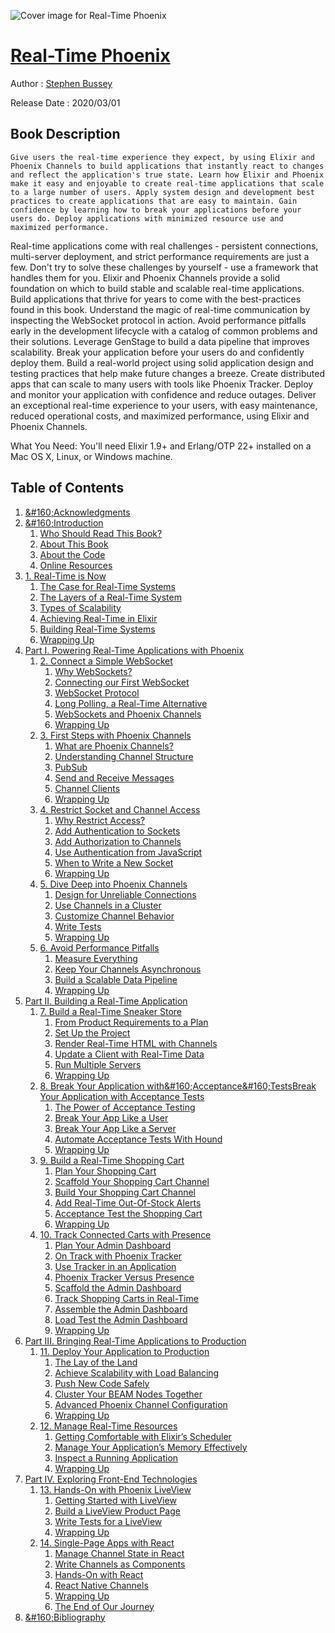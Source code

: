 ![Cover image for Real-Time Phoenix](https://imgdetail.ebookreading.net/cover/cover/20200920/EB9781680507744.jpg)

[Real-Time Phoenix](https://ebookreading.net/view/book/Real-Time+Phoenix-EB9781680507744_1.html "Real-Time Phoenix")
====================================================================================================================

Author : [Stephen Bussey](https://ebookreading.net/search/author/Stephen+Bussey)

Release Date : 2020/03/01

Book Description
-----------------


    
    Give users the real-time experience they expect, by using Elixir and Phoenix Channels to build applications that instantly react to changes and reflect the application's true state. Learn how Elixir and Phoenix make it easy and enjoyable to create real-time applications that scale to a large number of users. Apply system design and development best practices to create applications that are easy to maintain. Gain confidence by learning how to break your applications before your users do. Deploy applications with minimized resource use and maximized performance.
Real-time applications come with real challenges - persistent connections, multi-server deployment, and strict performance requirements are just a few. Don't try to solve these challenges by yourself - use a framework that handles them for you. Elixir and Phoenix Channels provide a solid foundation on which to build stable and scalable real-time applications. Build applications that thrive for years to come with the best-practices found in this book.
Understand the magic of real-time communication by inspecting the WebSocket protocol in action. Avoid performance pitfalls early in the development lifecycle with a catalog of common problems and their solutions. Leverage GenStage to build a data pipeline that improves scalability. Break your application before your users do and confidently deploy them. Build a real-world project using solid application design and testing practices that help make future changes a breeze. Create distributed apps that can scale to many users with tools like Phoenix Tracker. Deploy and monitor your application with confidence and reduce outages.
Deliver an exceptional real-time experience to your users, with easy maintenance, reduced operational costs, and maximized performance, using Elixir and Phoenix Channels.

What You Need:
You'll need Elixir 1.9+ and Erlang/OTP 22+ installed on a Mac OS X, Linux, or Windows machine.

  

Table of Contents
-----------------

1. [&amp;#160;Acknowledgments](https://ebookreading.net/view/book/Real-Time+Phoenix-EB9781680507744_6.html#ch.acknowledgements)
1. [&amp;#160;Introduction](https://ebookreading.net/view/book/Real-Time+Phoenix-EB9781680507744_7.html#chp.preface)
    1. [Who Should Read This Book?](https://ebookreading.net/view/book/Real-Time+Phoenix-EB9781680507744_8.html#d24e183)
    1. [About This Book](https://ebookreading.net/view/book/Real-Time+Phoenix-EB9781680507744_9.html#d24e192)
    1. [About the Code](https://ebookreading.net/view/book/Real-Time+Phoenix-EB9781680507744_10.html#d24e205)
    1. [Online Resources](https://ebookreading.net/view/book/Real-Time+Phoenix-EB9781680507744_11.html#online-resources)
1. [1. Real-Time is Now](https://ebookreading.net/view/book/Real-Time+Phoenix-EB9781680507744_12.html#d24e308)
    1. [The Case for Real-Time Systems](https://ebookreading.net/view/book/Real-Time+Phoenix-EB9781680507744_13.html#d24e334)
    1. [The Layers of a Real-Time System](https://ebookreading.net/view/book/Real-Time+Phoenix-EB9781680507744_14.html#d24e378)
    1. [Types of Scalability](https://ebookreading.net/view/book/Real-Time+Phoenix-EB9781680507744_15.html#d24e599)
    1. [Achieving Real-Time in Elixir](https://ebookreading.net/view/book/Real-Time+Phoenix-EB9781680507744_16.html#d24e800)
    1. [Building Real-Time Systems](https://ebookreading.net/view/book/Real-Time+Phoenix-EB9781680507744_17.html#d24e851)
    1. [Wrapping Up](https://ebookreading.net/view/book/Real-Time+Phoenix-EB9781680507744_18.html#d24e890)
1. [Part I. Powering Real-Time Applications with&nbsp;Phoenix](https://ebookreading.net/view/book/Real-Time+Phoenix-EB9781680507744_19.html#d24e902)
    1. [2. Connect a Simple WebSocket](https://ebookreading.net/view/book/Real-Time+Phoenix-EB9781680507744_20.html#chp.connect-web-soc)
        1. [Why WebSockets?](https://ebookreading.net/view/book/Real-Time+Phoenix-EB9781680507744_21.html#why-websockets)
        1. [Connecting our First WebSocket](https://ebookreading.net/view/book/Real-Time+Phoenix-EB9781680507744_22.html#connect-first-webso)
        1. [WebSocket Protocol](https://ebookreading.net/view/book/Real-Time+Phoenix-EB9781680507744_23.html#d24e1204)
        1. [Long Polling, a Real-Time Alternative](https://ebookreading.net/view/book/Real-Time+Phoenix-EB9781680507744_24.html#d24e1722)
        1. [WebSockets and Phoenix Channels](https://ebookreading.net/view/book/Real-Time+Phoenix-EB9781680507744_25.html#d24e1908)
        1. [Wrapping Up](https://ebookreading.net/view/book/Real-Time+Phoenix-EB9781680507744_26.html#d24e1985)
    1. [3. First Steps with Phoenix Channels](https://ebookreading.net/view/book/Real-Time+Phoenix-EB9781680507744_27.html#chp.channels-first-)
        1. [What are Phoenix Channels?](https://ebookreading.net/view/book/Real-Time+Phoenix-EB9781680507744_28.html#d24e2018)
        1. [Understanding Channel Structure](https://ebookreading.net/view/book/Real-Time+Phoenix-EB9781680507744_29.html#d24e2084)
        1. [PubSub](https://ebookreading.net/view/book/Real-Time+Phoenix-EB9781680507744_30.html#d24e3685)
        1. [Send and Receive Messages](https://ebookreading.net/view/book/Real-Time+Phoenix-EB9781680507744_31.html#d24e4013)
        1. [Channel Clients](https://ebookreading.net/view/book/Real-Time+Phoenix-EB9781680507744_32.html#d24e5131)
        1. [Wrapping Up](https://ebookreading.net/view/book/Real-Time+Phoenix-EB9781680507744_33.html#d24e6240)
    1. [4. Restrict Socket and Channel Access](https://ebookreading.net/view/book/Real-Time+Phoenix-EB9781680507744_34.html#authenticate-channe)
        1. [Why Restrict Access?](https://ebookreading.net/view/book/Real-Time+Phoenix-EB9781680507744_35.html#d24e6275)
        1. [Add Authentication to Sockets](https://ebookreading.net/view/book/Real-Time+Phoenix-EB9781680507744_36.html#d24e6352)
        1. [Add Authorization to Channels](https://ebookreading.net/view/book/Real-Time+Phoenix-EB9781680507744_37.html#d24e7237)
        1. [Use Authentication from JavaScript](https://ebookreading.net/view/book/Real-Time+Phoenix-EB9781680507744_38.html#d24e7643)
        1. [When to Write a New Socket](https://ebookreading.net/view/book/Real-Time+Phoenix-EB9781680507744_39.html#d24e7885)
        1. [Wrapping Up](https://ebookreading.net/view/book/Real-Time+Phoenix-EB9781680507744_40.html#d24e7987)
    1. [5. Dive Deep into Phoenix Channels](https://ebookreading.net/view/book/Real-Time+Phoenix-EB9781680507744_41.html#d24e8003)
        1. [Design for Unreliable Connections](https://ebookreading.net/view/book/Real-Time+Phoenix-EB9781680507744_42.html#unreliable-connecti)
        1. [Use Channels in a Cluster](https://ebookreading.net/view/book/Real-Time+Phoenix-EB9781680507744_43.html#using-channels-in-c)
        1. [Customize Channel Behavior](https://ebookreading.net/view/book/Real-Time+Phoenix-EB9781680507744_44.html#customize-channels)
        1. [Write Tests](https://ebookreading.net/view/book/Real-Time+Phoenix-EB9781680507744_45.html#d24e9709)
        1. [Wrapping Up](https://ebookreading.net/view/book/Real-Time+Phoenix-EB9781680507744_46.html#d24e11568)
    1. [6. Avoid Performance Pitfalls](https://ebookreading.net/view/book/Real-Time+Phoenix-EB9781680507744_47.html#chp.avoid-performan)
        1. [Measure Everything](https://ebookreading.net/view/book/Real-Time+Phoenix-EB9781680507744_48.html#d24e11699)
        1. [Keep Your Channels Asynchronous](https://ebookreading.net/view/book/Real-Time+Phoenix-EB9781680507744_49.html#d24e12534)
        1. [Build a Scalable Data Pipeline](https://ebookreading.net/view/book/Real-Time+Phoenix-EB9781680507744_50.html#d24e12912)
        1. [Wrapping Up](https://ebookreading.net/view/book/Real-Time+Phoenix-EB9781680507744_51.html#d24e15228)
1. [Part II. Building a Real-Time Application](https://ebookreading.net/view/book/Real-Time+Phoenix-EB9781680507744_53.html#pt2)
    1. [7. Build a Real-Time Sneaker Store](https://ebookreading.net/view/book/Real-Time+Phoenix-EB9781680507744_54.html#chp.build-store)
        1. [From Product Requirements to a Plan](https://ebookreading.net/view/book/Real-Time+Phoenix-EB9781680507744_55.html#d24e15269)
        1. [Set Up the Project](https://ebookreading.net/view/book/Real-Time+Phoenix-EB9781680507744_56.html#d24e15422)
        1. [Render Real-Time HTML with Channels](https://ebookreading.net/view/book/Real-Time+Phoenix-EB9781680507744_57.html#d24e15696)
        1. [Update a Client with Real-Time Data](https://ebookreading.net/view/book/Real-Time+Phoenix-EB9781680507744_58.html#d24e16718)
        1. [Run Multiple Servers](https://ebookreading.net/view/book/Real-Time+Phoenix-EB9781680507744_59.html#d24e17431)
        1. [Wrapping Up](https://ebookreading.net/view/book/Real-Time+Phoenix-EB9781680507744_60.html#d24e18241)
    1. [8. Break Your Application with&amp;#160;Acceptance&amp;#160;TestsBreak Your Application with&nbsp;Acceptance&nbsp;Tests](https://ebookreading.net/view/book/Real-Time+Phoenix-EB9781680507744_61.html#break-confidence-ki)
        1. [The Power of Acceptance Testing](https://ebookreading.net/view/book/Real-Time+Phoenix-EB9781680507744_62.html#d24e18320)
        1. [Break Your App Like a User](https://ebookreading.net/view/book/Real-Time+Phoenix-EB9781680507744_63.html#d24e18421)
        1. [Break Your App Like a Server](https://ebookreading.net/view/book/Real-Time+Phoenix-EB9781680507744_64.html#d24e18932)
        1. [Automate Acceptance Tests With Hound](https://ebookreading.net/view/book/Real-Time+Phoenix-EB9781680507744_65.html#d24e19500)
        1. [Wrapping Up](https://ebookreading.net/view/book/Real-Time+Phoenix-EB9781680507744_66.html#d24e20371)
    1. [9. Build a Real-Time Shopping Cart](https://ebookreading.net/view/book/Real-Time+Phoenix-EB9781680507744_67.html#build-shopping-cart)
        1. [Plan Your Shopping Cart](https://ebookreading.net/view/book/Real-Time+Phoenix-EB9781680507744_68.html#d24e20407)
        1. [Scaffold Your Shopping Cart Channel](https://ebookreading.net/view/book/Real-Time+Phoenix-EB9781680507744_69.html#d24e20799)
        1. [Build Your Shopping Cart Channel](https://ebookreading.net/view/book/Real-Time+Phoenix-EB9781680507744_70.html#d24e21851)
        1. [Add Real-Time Out-Of-Stock Alerts](https://ebookreading.net/view/book/Real-Time+Phoenix-EB9781680507744_71.html#d24e23582)
        1. [Acceptance Test the Shopping Cart](https://ebookreading.net/view/book/Real-Time+Phoenix-EB9781680507744_72.html#d24e24542)
        1. [Wrapping Up](https://ebookreading.net/view/book/Real-Time+Phoenix-EB9781680507744_73.html#d24e25006)
    1. [10. Track Connected Carts with Presence](https://ebookreading.net/view/book/Real-Time+Phoenix-EB9781680507744_74.html#chp.track-connected)
        1. [Plan Your Admin Dashboard](https://ebookreading.net/view/book/Real-Time+Phoenix-EB9781680507744_75.html#d24e25088)
        1. [On Track with Phoenix Tracker](https://ebookreading.net/view/book/Real-Time+Phoenix-EB9781680507744_76.html#d24e25490)
        1. [Use Tracker in an Application](https://ebookreading.net/view/book/Real-Time+Phoenix-EB9781680507744_77.html#d24e25653)
        1. [Phoenix Tracker Versus Presence](https://ebookreading.net/view/book/Real-Time+Phoenix-EB9781680507744_78.html#d24e26450)
        1. [Scaffold the Admin Dashboard](https://ebookreading.net/view/book/Real-Time+Phoenix-EB9781680507744_79.html#d24e26524)
        1. [Track Shopping Carts in Real-Time](https://ebookreading.net/view/book/Real-Time+Phoenix-EB9781680507744_80.html#d24e27664)
        1. [Assemble the Admin Dashboard](https://ebookreading.net/view/book/Real-Time+Phoenix-EB9781680507744_81.html#d24e28505)
        1. [Load Test the Admin Dashboard](https://ebookreading.net/view/book/Real-Time+Phoenix-EB9781680507744_82.html#d24e28812)
        1. [Wrapping Up](https://ebookreading.net/view/book/Real-Time+Phoenix-EB9781680507744_83.html#d24e29201)
1. [Part III. Bringing Real-Time Applications to&nbsp;Production](https://ebookreading.net/view/book/Real-Time+Phoenix-EB9781680507744_85.html#d24e29216)
    1. [11. Deploy Your Application to Production](https://ebookreading.net/view/book/Real-Time+Phoenix-EB9781680507744_86.html#deploy-to-productio)
        1. [The Lay of the Land](https://ebookreading.net/view/book/Real-Time+Phoenix-EB9781680507744_87.html#d24e29242)
        1. [Achieve Scalability with Load Balancing](https://ebookreading.net/view/book/Real-Time+Phoenix-EB9781680507744_88.html#d24e29536)
        1. [Push New Code Safely](https://ebookreading.net/view/book/Real-Time+Phoenix-EB9781680507744_89.html#d24e29665)
        1. [Cluster Your BEAM Nodes Together](https://ebookreading.net/view/book/Real-Time+Phoenix-EB9781680507744_90.html#d24e29835)
        1. [Advanced Phoenix Channel Configuration](https://ebookreading.net/view/book/Real-Time+Phoenix-EB9781680507744_91.html#d24e30137)
        1. [Wrapping Up](https://ebookreading.net/view/book/Real-Time+Phoenix-EB9781680507744_92.html#d24e30459)
    1. [12. Manage Real-Time Resources](https://ebookreading.net/view/book/Real-Time+Phoenix-EB9781680507744_93.html#manage-production)
        1. [Getting Comfortable with Elixir’s Scheduler](https://ebookreading.net/view/book/Real-Time+Phoenix-EB9781680507744_94.html#d24e30490)
        1. [Manage Your Application’s Memory Effectively](https://ebookreading.net/view/book/Real-Time+Phoenix-EB9781680507744_95.html#d24e30795)
        1. [Inspect a Running Application](https://ebookreading.net/view/book/Real-Time+Phoenix-EB9781680507744_96.html#d24e31598)
        1. [Wrapping Up](https://ebookreading.net/view/book/Real-Time+Phoenix-EB9781680507744_97.html#d24e32139)
1. [Part IV. Exploring Front-End Technologies](https://ebookreading.net/view/book/Real-Time+Phoenix-EB9781680507744_99.html#d24e32158)
    1. [13. Hands-On with Phoenix LiveView](https://ebookreading.net/view/book/Real-Time+Phoenix-EB9781680507744_100.html#live-view)
        1. [Getting Started with LiveView](https://ebookreading.net/view/book/Real-Time+Phoenix-EB9781680507744_101.html#d24e32196)
        1. [Build a LiveView Product Page](https://ebookreading.net/view/book/Real-Time+Phoenix-EB9781680507744_102.html#d24e32810)
        1. [Write Tests for a LiveView](https://ebookreading.net/view/book/Real-Time+Phoenix-EB9781680507744_103.html#d24e33956)
        1. [Wrapping Up](https://ebookreading.net/view/book/Real-Time+Phoenix-EB9781680507744_104.html#d24e34529)
    1. [14. Single-Page Apps with React](https://ebookreading.net/view/book/Real-Time+Phoenix-EB9781680507744_105.html#single-page-apps)
        1. [Manage Channel State in React](https://ebookreading.net/view/book/Real-Time+Phoenix-EB9781680507744_106.html#d24e34636)
        1. [Write Channels as Components](https://ebookreading.net/view/book/Real-Time+Phoenix-EB9781680507744_107.html#d24e34736)
        1. [Hands-On with React](https://ebookreading.net/view/book/Real-Time+Phoenix-EB9781680507744_108.html#d24e35030)
        1. [React Native Channels](https://ebookreading.net/view/book/Real-Time+Phoenix-EB9781680507744_109.html#d24e36092)
        1. [Wrapping Up](https://ebookreading.net/view/book/Real-Time+Phoenix-EB9781680507744_110.html#d24e36174)
        1. [The End of Our Journey](https://ebookreading.net/view/book/Real-Time+Phoenix-EB9781680507744_111.html#d24e36198)
1. [&amp;#160;Bibliography](https://ebookreading.net/view/book/Real-Time+Phoenix-EB9781680507744_113.html#d24e36295)

